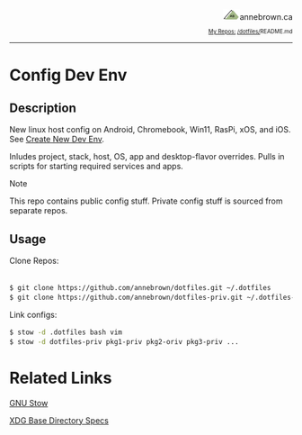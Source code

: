 <!-- Basic Github Header: annebrown.ca -->
<div style="text-align: right">
<a href="https://www.annebrown.ca">
	<img src="static/img/logo-ab.png"  width="30" style="text-decoration: none;"></a>annebrown.ca </div>
<div style="text-align: right"><sub><sub>
    <a href="https://github.com/annebrown/?tab=repositories">
    My Repos:</a> <a href="https://github.com/annebrown/dotfiles/">/dotfiles/</a>README.md
</sub></sub></div>

---
<!-- End of Header -->

# Config Dev Env

## Description

New linux host config on Android, Chromebook, Win11, RasPi, xOS, and iOS.  See [Create New Dev Env](https://annebrown.github.com/annebrown/docs-priv/workflows/new-dev-envs/README.md).

Inludes project, stack, host, OS, app and desktop-flavor overrides.  Pulls in scripts for starting required services and apps.  

> [!NOTE]
> This repo contains public config stuff.  Private config stuff is sourced from separate repos.

## Usage

Clone Repos:

```bash

$ git clone https://github.com/annebrown/dotfiles.git ~/.dotfiles
$ git clone https://github.com/annebrown/dotfiles-priv.git ~/.dotfiles-priv

```
Link configs:

```bash
$ stow -d .dotfiles bash vim
$ stow -d dotfiles-priv pkg1-priv pkg2-oriv pkg3-priv ...
```

# Related Links

[GNU Stow](https://www.gnu.org/software/stow/)

[XDG Base Directory Specs](https://specifications.freedesktop.org/basedir-spec/basedir-spec-0.8.html)

